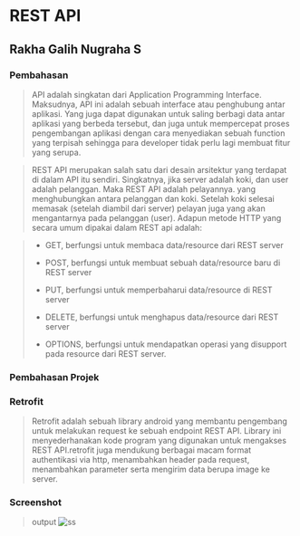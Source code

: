 # REST API
## Rakha Galih Nugraha S
### Pembahasan
> API adalah singkatan dari Application Programming Interface. Maksudnya, API ini adalah sebuah interface atau penghubung antar aplikasi. Yang juga dapat digunakan untuk saling berbagi data antar aplikasi yang berbeda tersebut, dan juga untuk mempercepat proses pengembangan aplikasi dengan cara menyediakan sebuah function yang terpisah sehingga para developer tidak perlu lagi membuat fitur yang serupa.

> REST API merupakan salah satu dari desain arsitektur yang terdapat di dalam API itu sendiri. Singkatnya, jika server adalah koki, dan user adalah pelanggan. Maka REST API adalah pelayannya. yang menghubungkan antara pelanggan dan koki. Setelah koki selesai memasak (setelah diambil dari server) pelayan juga yang akan mengantarnya pada pelanggan (user).
> Adapun metode HTTP yang secara umum dipakai dalam REST api adalah:

>- GET, berfungsi untuk membaca data/resource dari REST server
>
>- POST, berfungsi untuk membuat sebuah data/resource baru di REST server
>
>- PUT, berfungsi untuk memperbaharui data/resource di REST server
>
>- DELETE, berfungsi untuk menghapus data/resource dari REST server
>
>- OPTIONS, berfungsi untuk mendapatkan operasi yang disupport pada resource dari REST server.

### Pembahasan Projek
### Retrofit
> Retrofit adalah sebuah library android yang membantu pengembang untuk melakukan
request ke sebuah endpoint REST API. Library ini
menyederhanakan kode program yang digunakan untuk mengakses REST API.retrofit juga
mendukung berbagai macam format authentikasi via http, menambahkan header pada request,
menambahkan parameter serta mengirim data berupa image ke server.

### Screenshot

> output
>![ss](https://user-images.githubusercontent.com/54633534/116559753-f17aa780-a92a-11eb-8b04-7065e33f6b4d.jpeg)

